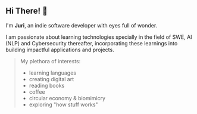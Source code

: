 ## Hi There! 👋

I'm **Juri**, an indie software developer with eyes full of wonder.

I am passionate about learning technologies specially in the field of SWE, AI (NLP) and Cybersecurity thereafter, incorporating these learnings into building impactful applications and projects.

>My plethora of interests:
  >+ learning languages
  >+ creating digital art
  >+ reading books
  >+ coffee
  >+ circular economy & biomimicry
  >+ exploring "how stuff works"
<!--
**jurireb/jurireb** is a ✨ _special_ ✨ repository because its `README.md` (this file) appears on your GitHub profile.

Here are some ideas to get you started:

- 🔭 I’m currently working on ...
- 🌱 I’m currently learning ...
- 👯 I’m looking to collaborate on ...
- 🤔 I’m looking for help with ...
- 💬 Ask me about ...
- 📫 How to reach me: ...
- 😄 Pronouns: ...
- ⚡ Fun fact: ...
-->

